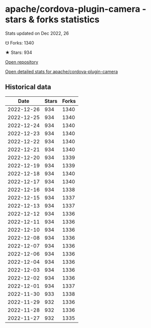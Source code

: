 # apache/cordova-plugin-camera - stars & forks statistics

Stats updated on Dec 2022, 26

☋ Forks: 1340

★ Stars: 934

[Open repository](https://github.com/apache/cordova-plugin-camera)

[Open detailed stats for apache/cordova-plugin-camera](https://reviewgithub.com/rep/apache/cordova-plugin-camera)

## Historical data
| Date | Stars | Forks |
|------|-------|-------|
| 2022-12-26 | 934 | 1340 | 
| 2022-12-25 | 934 | 1340 | 
| 2022-12-24 | 934 | 1340 | 
| 2022-12-23 | 934 | 1340 | 
| 2022-12-22 | 934 | 1340 | 
| 2022-12-21 | 934 | 1340 | 
| 2022-12-20 | 934 | 1339 | 
| 2022-12-19 | 934 | 1339 | 
| 2022-12-18 | 934 | 1340 | 
| 2022-12-17 | 934 | 1340 | 
| 2022-12-16 | 934 | 1338 | 
| 2022-12-15 | 934 | 1337 | 
| 2022-12-13 | 934 | 1337 | 
| 2022-12-12 | 934 | 1336 | 
| 2022-12-11 | 934 | 1336 | 
| 2022-12-10 | 934 | 1336 | 
| 2022-12-08 | 934 | 1336 | 
| 2022-12-07 | 934 | 1336 | 
| 2022-12-06 | 934 | 1336 | 
| 2022-12-04 | 934 | 1336 | 
| 2022-12-03 | 934 | 1336 | 
| 2022-12-02 | 934 | 1336 | 
| 2022-12-01 | 934 | 1337 | 
| 2022-11-30 | 933 | 1338 | 
| 2022-11-29 | 932 | 1336 | 
| 2022-11-28 | 932 | 1336 | 
| 2022-11-27 | 932 | 1335 | 


